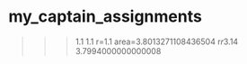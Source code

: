 # my_captain_assignments
>>> 1.1
1.1
>>> r=1.1
>>> area=3.8013271108436504
>>> r*r*3.14
3.7994000000000008
>>>






